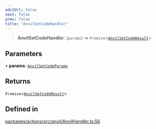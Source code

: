 ```yaml
---
editUrl: false
next: false
prev: false
title: "AnvilSetCodeHandler"
---
```


> **AnvilSetCodeHandler**: (`params`) => `Promise`\<[`AnvilSetCodeResult`](/reference/tevm/actions/type-aliases/anvilsetcoderesult/)\>

## Parameters

• **params**: [`AnvilSetCodeParams`](/reference/tevm/actions/type-aliases/anvilsetcodeparams/)

## Returns

`Promise`\<[`AnvilSetCodeResult`](/reference/tevm/actions/type-aliases/anvilsetcoderesult/)\>

## Defined in

[packages/actions/src/anvil/AnvilHandler.ts:56](https://github.com/evmts/tevm-monorepo/blob/main/packages/actions/src/anvil/AnvilHandler.ts#L56)
